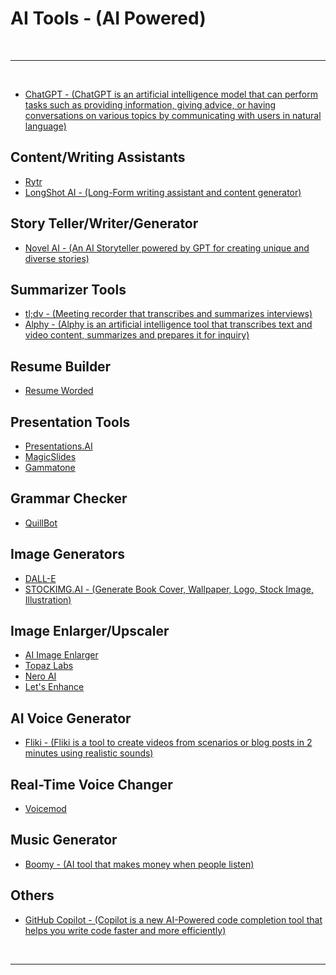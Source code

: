# AI Tools - (AI Powered)

<br>

---

<br>

- [ChatGPT - (ChatGPT is an artificial intelligence model that can perform tasks such as providing information, giving advice, or having conversations on various topics by communicating with users in natural language)](https://openai.com/blog/chatgpt)

## Content/Writing Assistants

- [Rytr](https://rytr.me/)
- [LongShot AI - (Long-Form writing assistant and content generator)](https://longshot.ai/)

## Story Teller/Writer/Generator

- [Novel AI - (An AI Storyteller powered by GPT for creating unique and diverse stories)](https://novelai.net/)

## Summarizer Tools

- [tl;dv - (Meeting recorder that transcribes and summarizes interviews)](https://tldv.io/)
- [Alphy - (Alphy is an artificial intelligence tool that transcribes text and video content, summarizes and prepares it for inquiry)](https://alphy.app/)

## Resume Builder

- [Resume Worded](https://resumeworded.com/)

## Presentation Tools

- [Presentations.AI](https://www.presentations.ai/)
- [MagicSlides](https://www.magicslides.app/)
- [Gammatone](https://gamma.app/)

## Grammar Checker

- [QuillBot](https://quillbot.com/)

## Image Generators

- [DALL-E](https://openai.com/dall-e-2)
- [STOCKIMG.AI - (Generate Book Cover, Wallpaper, Logo, Stock Image, Illustration)](https://stockimg.ai/)

## Image Enlarger/Upscaler

- [AI Image Enlarger](https://imglarger.com/)
- [Topaz Labs](https://www.topazlabs.com/)
- [Nero AI](https://ai.nero.com/)
- [Let's Enhance](https://letsenhance.io/)

## AI Voice Generator

- [Fliki - (Fliki is a tool to create videos from scenarios or blog posts in 2 minutes using realistic sounds)](https://fliki.ai/)

## Real-Time Voice Changer

- [Voicemod](https://www.voicemod.net/)

## Music Generator

- [Boomy - (AI tool that makes money when people listen)](https://boomy.com/)

## Others

- [GitHub Copilot - (Copilot is a new AI-Powered code completion tool that helps you write code faster and more efficiently)](https://github.com/features/copilot/)

<br>

---
